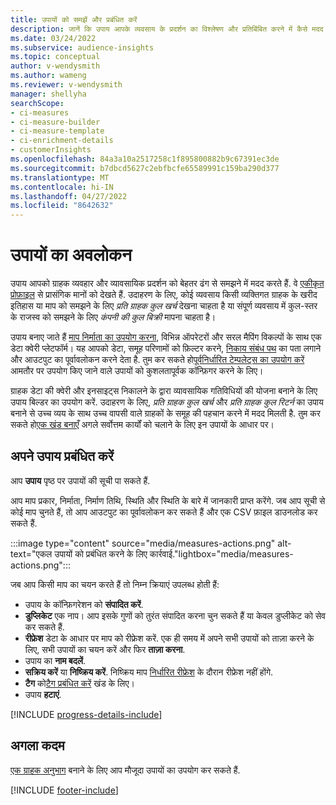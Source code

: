 ```yaml
---
title: उपायों को समझें और प्रबंधित करें
description: जानें कि उपाय आपके व्यवसाय के प्रदर्शन का विश्लेषण और प्रतिबिंबित करने में कैसे मदद करते हैं।
ms.date: 03/24/2022
ms.subservice: audience-insights
ms.topic: conceptual
author: v-wendysmith
ms.author: wameng
ms.reviewer: v-wendysmith
manager: shellyha
searchScope:
- ci-measures
- ci-measure-builder
- ci-measure-template
- ci-enrichment-details
- customerInsights
ms.openlocfilehash: 84a3a10a2517258c1f895800882b9c67391ec3de
ms.sourcegitcommit: b7dbcd5627c2ebfbcfe65589991c159ba290d377
ms.translationtype: MT
ms.contentlocale: hi-IN
ms.lasthandoff: 04/27/2022
ms.locfileid: "8642632"
---
```

# <a name="measures-overview"></a>उपायों का अवलोकन

उपाय आपको ग्राहक व्यवहार और व्यावसायिक प्रदर्शन को बेहतर ढंग से समझने में मदद करते हैं. वे [एकीकृत प्रोफ़ाइल](data-unification.md) से प्रासंगिक मानों को देखते हैं. उदाहरण के लिए, कोई व्यवसाय किसी व्यक्तिगत ग्राहक के खरीद इतिहास या माप को समझने के लिए *प्रति ग्राहक कुल खर्च* देखना चाहता है या संपूर्ण व्यवसाय में कुल-स्तर के राजस्व को समझने के लिए *कंपनी की कुल बिक्री* मापना चाहता है।  

उपाय बनाए जाते हैं [माप निर्माता का उपयोग करना](measure-builder.md), विभिन्न ऑपरेटरों और सरल मैपिंग विकल्पों के साथ एक डेटा क्वेरी प्लेटफॉर्म। यह आपको डेटा, समूह परिणामों को फ़िल्टर करने, [निकाय संबंध पथ](relationships.md) का पता लगाने और आउटपुट का पूर्वावलोकन करने देता है. तुम कर सकते हो[पूर्वनिर्धारित टेम्पलेट्स का उपयोग करें](measure-templates.md) आमतौर पर उपयोग किए जाने वाले उपायों को कुशलतापूर्वक कॉन्फ़िगर करने के लिए।

ग्राहक डेटा की क्वेरी और इनसाइट्स निकालने के द्वारा व्यावसायिक गतिविधियों की योजना बनाने के लिए उपाय बिल्डर का उपयोग करें. उदाहरण के लिए, *प्रति ग्राहक कुल खर्च* और *प्रति ग्राहक कुल रिटर्न* का उपाय बनाने से उच्च व्यय के साथ उच्च वापसी वाले ग्राहकों के समूह की पहचान करने में मदद मिलती है. तुम कर सकते हो[एक खंड बनाएँ](segments.md) अगले सर्वोत्तम कार्यों को चलाने के लिए इन उपायों के आधार पर।

## <a name="manage-your-measures"></a>अपने उपाय प्रबंधित करें

आप **उपाय** पृष्ठ पर उपायों की सूची पा सकते हैं.

आप माप प्रकार, निर्माता, निर्माण तिथि, स्थिति और स्थिति के बारे में जानकारी प्राप्त करेंगे. जब आप सूची से कोई माप चुनते हैं, तो आप आउटपुट का पूर्वावलोकन कर सकते हैं और एक CSV फ़ाइल डाउनलोड कर सकते हैं.

:::image type="content" source="media/measures-actions.png" alt-text="एकल उपायों को प्रबंधित करने के लिए कार्रवाई."lightbox="media/measures-actions.png":::

जब आप किसी माप का चयन करते हैं तो निम्न क्रियाएं उपलब्ध होती हैं:

- उपाय के कॉन्फ़िगरेशन को **संपादित करें**.
- **डुप्लिकेट** एक नाप। आप इसके गुणों को तुरंत संपादित करना चुन सकते हैं या केवल डुप्लीकेट को सेव कर सकते हैं.
- **रीफ्रेश** डेटा के आधार पर माप को रीफ्रेश करें. एक ही समय में अपने सभी उपायों को ताज़ा करने के लिए, सभी उपायों का चयन करें और फिर **ताज़ा करना**.
- उपाय का **नाम बदलें**.
- **सक्रिय करें** या **निष्क्रिय करें**. निष्क्रिय माप [निर्धारित रीफ्रेश](system.md#schedule-tab) के दौरान रीफ्रेश नहीं होंगे.
- **टैग** को[टैग प्रबंधित करें](work-with-tags-columns.md#manage-tags) खंड के लिए।
- उपाय **हटाएं**.

[!INCLUDE [progress-details-include](includes/progress-details-pane.md)]

## <a name="next-step"></a>अगला कदम

[एक ग्राहक अनुभाग](segments.md) बनाने के लिए आप मौजूदा उपायों का उपयोग कर सकते हैं.

[!INCLUDE [footer-include](includes/footer-banner.md)]
